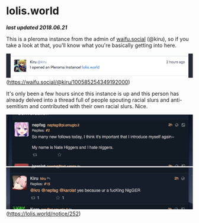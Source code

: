 # lolis.world

***last updated 2018.06.21***

This is a pleroma instance from the admin of [waifu.social](..//waifu_social/waifu_social.md) (@kiru), so if you take a look at that, you'll know what you're basically getting into here.

![](waifu_social_100585254349192000.png)
(https://waifu.social/@kiru/100585254349192000)

It's only been a few hours since this instance is up and this person has already delved into a thread full of people spouting racial slurs and anti-semitism and contributed with their own racial slurs. Nice.

![](lolis_world_252_2.png)
![](lolis_world_252_15.png)
(https://lolis.world/notice/252)